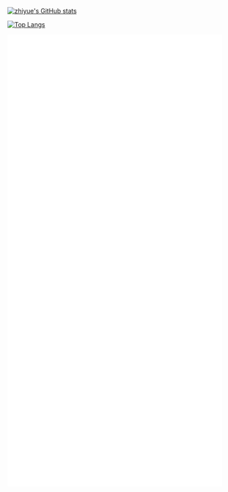 
[![zhiyue's GitHub stats](https://github-readme-stats.vercel.app/api?username=zhiyue)](https://github.com/anuraghazra/github-readme-stats&&show_icons=true)

[![Top Langs](https://github-readme-stats.vercel.app/api/top-langs/?username=zhiyue)](https://github.com/anuraghazra/github-readme-stats)

![](./github-metrics.svg)

